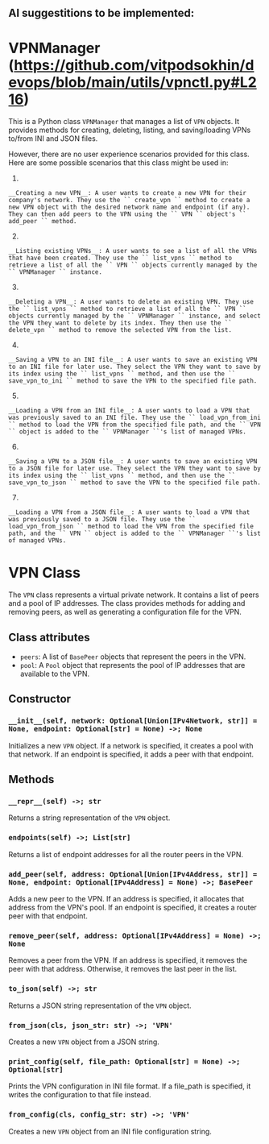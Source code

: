 ## AI suggestitions to be implemented:

# VPNManager (https://github.com/vitpodsokhin/devops/blob/main/utils/vpnctl.py#L216)

This is a Python class `` VPNManager `` that manages a list of `` VPN `` objects. It provides methods for creating, deleting, listing, and saving/loading VPNs to/from INI and JSON files.

However, there are no user experience scenarios provided for this class. Here are some possible scenarios that this class might be used in:

1.   
    
    __Creating a new VPN__: A user wants to create a new VPN for their company's network. They use the `` create_vpn `` method to create a new VPN object with the desired network name and endpoint (if any). They can then add peers to the VPN using the `` VPN `` object's `` add_peer `` method.
    
    
2.   
    
    __Listing existing VPNs__: A user wants to see a list of all the VPNs that have been created. They use the `` list_vpns `` method to retrieve a list of all the `` VPN `` objects currently managed by the `` VPNManager `` instance.
    
    
3.   
    
    __Deleting a VPN__: A user wants to delete an existing VPN. They use the `` list_vpns `` method to retrieve a list of all the `` VPN `` objects currently managed by the `` VPNManager `` instance, and select the VPN they want to delete by its index. They then use the `` delete_vpn `` method to remove the selected VPN from the list.
    
    
4.   
    
    __Saving a VPN to an INI file__: A user wants to save an existing VPN to an INI file for later use. They select the VPN they want to save by its index using the `` list_vpns `` method, and then use the `` save_vpn_to_ini `` method to save the VPN to the specified file path.
    
    
5.   
    
    __Loading a VPN from an INI file__: A user wants to load a VPN that was previously saved to an INI file. They use the `` load_vpn_from_ini `` method to load the VPN from the specified file path, and the `` VPN `` object is added to the `` VPNManager ``'s list of managed VPNs.
    
    
6.   
    
    __Saving a VPN to a JSON file__: A user wants to save an existing VPN to a JSON file for later use. They select the VPN they want to save by its index using the `` list_vpns `` method, and then use the `` save_vpn_to_json `` method to save the VPN to the specified file path.
    
    
7.   
    
    __Loading a VPN from a JSON file__: A user wants to load a VPN that was previously saved to a JSON file. They use the `` load_vpn_from_json `` method to load the VPN from the specified file path, and the `` VPN `` object is added to the `` VPNManager ``'s list of managed VPNs.
    
    
# VPN Class

The `` VPN `` class represents a virtual private network. It contains a list of peers and a pool of IP addresses. The class provides methods for adding and removing peers, as well as generating a configuration file for the VPN.

## Class attributes

*   `` peers ``: A list of `` BasePeer `` objects that represent the peers in the VPN.
*   `` pool ``: A `` Pool `` object that represents the pool of IP addresses that are available to the VPN.

## Constructor

### `` __init__(self, network: Optional[Union[IPv4Network, str]] = None, endpoint: Optional[str] = None) ->; None ``

Initializes a new `` VPN `` object. If a network is specified, it creates a pool with that network. If an endpoint is specified, it adds a peer with that endpoint.

## Methods

### `` __repr__(self) ->; str ``

Returns a string representation of the `` VPN `` object.

### `` endpoints(self) ->; List[str] ``

Returns a list of endpoint addresses for all the router peers in the VPN.

### `` add_peer(self, address: Optional[Union[IPv4Address, str]] = None, endpoint: Optional[IPv4Address] = None) ->; BasePeer ``

Adds a new peer to the VPN. If an address is specified, it allocates that address from the VPN's pool. If an endpoint is specified, it creates a router peer with that endpoint.

### `` remove_peer(self, address: Optional[IPv4Address] = None) ->; None ``

Removes a peer from the VPN. If an address is specified, it removes the peer with that address. Otherwise, it removes the last peer in the list.

### `` to_json(self) ->; str ``

Returns a JSON string representation of the `` VPN `` object.

### `` from_json(cls, json_str: str) ->; 'VPN' ``

Creates a new `` VPN `` object from a JSON string.

### `` print_config(self, file_path: Optional[str] = None) ->; Optional[str] ``

Prints the VPN configuration in INI file format. If a file\_path is specified, it writes the configuration to that file instead.

### `` from_config(cls, config_str: str) ->; 'VPN' ``

Creates a new `` VPN `` object from an INI file configuration string.
